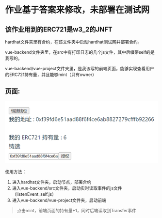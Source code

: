 # 作业基于答案来修改，未部署在测试网<br>

## 该作业用到的ERC721是w3_2的JNFT

hardhat文件夹里有合约，在该文件夹中启动hardhat测试网并部署合约。<br>

vue-backend文件夹里，在src中有打印日志的几个js文件，其中后缀带self的是我写的。<br>

vue-backend/vue-project文件夹里，是我该写的前端页面，能够实现查看用户的ERC721持有量，并且能够mint（只有owner）<br>

## 页面:<br>

![page](page.png)

使用方法：
1. 进入hardhat文件夹，启动节点，部署合约
2. 进入vue-backend/src文件夹，启动实时读取事件的js文件（listenEvent_self.js）
3. 进入vue-backend/vue-project文件夹，启动前端

>点击mint，前端页面的持有量+1，同时后端读取到Transfer事件